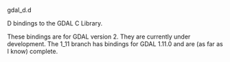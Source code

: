 gdal_d.d

D bindings to the GDAL C Library.

These bindings are for GDAL version 2.  They are 
currently under development. The 1_11 branch has
bindings for GDAL 1.11.0 and are (as far as I know)
complete.






